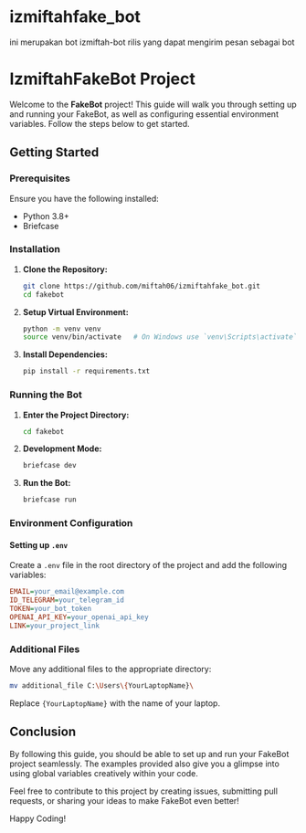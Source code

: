 # izmiftahfake_bot
ini merupakan bot izmiftah-bot rilis yang dapat mengirim pesan sebagai bot
# IzmiftahFakeBot Project

Welcome to the **FakeBot** project! This guide will walk you through setting up and running your FakeBot, as well as configuring essential environment variables. Follow the steps below to get started.

## Getting Started

### Prerequisites

Ensure you have the following installed:
- Python 3.8+
- Briefcase

### Installation

1. **Clone the Repository:**
   ```bash
   git clone https://github.com/miftah06/izmiftahfake_bot.git
   cd fakebot
   ```

2. **Setup Virtual Environment:**
   ```bash
   python -m venv venv
   source venv/bin/activate   # On Windows use `venv\Scripts\activate`
   ```

3. **Install Dependencies:**
   ```bash
   pip install -r requirements.txt
   ```

### Running the Bot

1. **Enter the Project Directory:**
   ```bash
   cd fakebot
   ```

2. **Development Mode:**
   ```bash
   briefcase dev
   ```

3. **Run the Bot:**
   ```bash
   briefcase run
   ```

### Environment Configuration

#### Setting up `.env`

Create a `.env` file in the root directory of the project and add the following variables:

```ini
EMAIL=your_email@example.com
ID_TELEGRAM=your_telegram_id
TOKEN=your_bot_token
OPENAI_API_KEY=your_openai_api_key
LINK=your_project_link
```

### Additional Files

Move any additional files to the appropriate directory:

```bash
mv additional_file C:\Users\{YourLaptopName}\
```

Replace `{YourLaptopName}` with the name of your laptop.

## Conclusion

By following this guide, you should be able to set up and run your FakeBot project seamlessly. The examples provided also give you a glimpse into using global variables creatively within your code. 

Feel free to contribute to this project by creating issues, submitting pull requests, or sharing your ideas to make FakeBot even better!

Happy Coding!
